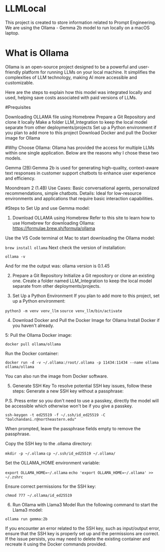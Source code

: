 # LLMLocal
This project is created to store information related to Prompt Engineering. We are using the Ollama - Gemma 2b model to run locally on a macOS laptop.

# What is Ollama
Ollama is an open-source project designed to be a powerful and user-friendly platform for running LLMs on your local machine. It simplifies the complexities of LLM technology, making AI more accessible and customizable.

Here are the steps to explain how this model was integrated locally and used, helping save costs associated with paid versions of LLMs.

#Prequisites

Downloading OLLAMA file using Homebrew
Prepare a Git Repository and clone it locally
Make a folder LLM_Integration to keep the local model separate from other deployments/projects
Set up a Python environment if you plan to add more to this project
Download Docker and pull the Docker image for Ollama

#Why Choose Ollama:
Ollama has provided the access for multiple LLMs within one single application. Below are the reasons why I chose these two models.

Gemma (2B):Gemma 2b is used for generating high-quality, context-aware text responses in customer support chatbots to enhance user experience and efficiency.

Moondream 2 (1.4B) Use Cases: Basic conversational agents, personalized recommendations, simple chatbots. Details: Ideal for low-resource environments and applications that require basic interaction capabilities.

#Steps to Set Up and use Gemma model:

1. Download OLLAMA using Homebrew
Refer to this site to learn how to use Homebrew for downloading Ollama: https://formulae.brew.sh/formula/ollama

Use the VS Code terminal ot Mac to start downloading the Ollama model:

```brew install ollama```
Next check the version of installation:

```ollama -v```

And for me the output was: ollama version is 0.1.45

2. Prepare a Git Repository
Initialize a Git repository or clone an existing one. Create a folder named LLM_Integration to keep the local model separate from other deployments/projects.

3. Set Up a Python Environment
If you plan to add more to this project, set up a Python environment:


```python3 -m venv venv_llm```
```source venv_llm/bin/activate```

4. Download Docker and Pull the Docker Image for Ollama
Install Docker if you haven't already.

5: Pull the Ollama Docker image:

```docker pull ollama/ollama```

Run the Docker container:


```docker run -d -v ~/.ollama:/root/.ollama -p 11434:11434 --name ollama ollama/ollama```

You can also run the image from Docker software.

5. Generate SSH Key
To resolve potential SSH key issues, follow these steps: Generate a new SSH key without a passphrase:

P.S. Press enter so you don't need to use a passkey, directly the model will be accessible which otherwise won't be if you give a passkey.

```ssh-keygen -t ed25519 -f ~/.ssh/id_ed25519 -C "balchandani.r@northeastern.edu"```

When prompted, leave the passphrase fields empty to remove the passphrase.

Copy the SSH key to the .ollama directory:

```mkdir -p ~/.ollama```
```cp ~/.ssh/id_ed25519 ~/.ollama/```

Set the OLLAMA_HOME environment variable:

```export OLLAMA_HOME=~/.ollama```
```echo 'export OLLAMA_HOME=~/.ollama' >> ~/.zshrc```

Ensure correct permissions for the SSH key:

```chmod 777 ~/.ollama/id_ed25519```

6. Run Ollama with Llama3 Model
Run the following command to start the Llama3 model:

```ollama run gemma:2b```

If you encounter an error related to the SSH key, such as input/output error, ensure that the SSH key is properly set up and the permissions are correct. If the issue persists, you may need to delete the existing container and recreate it using the Docker commands provided.




